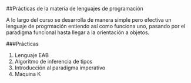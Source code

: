 ##Prácticas de la materia de lenguajes de programación

A lo largo del curso se desarrolla de manera simple pero efectiva un lenguaje de progrmación entiendo así como funciona uno, pasando por el paradigma funcional hasta llegar a la orientación a objetos.

###Prácticas
1. Lenguaje EAB
2. Algoritmo de inferencia de tipos
3. Introducción al paradigma imperativo
4. Maquina K